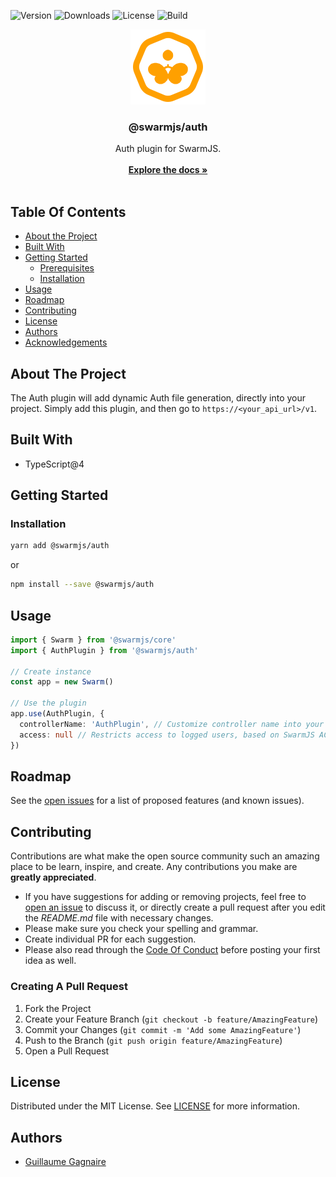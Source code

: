![Version](https://img.shields.io/npm/v/@swarmjs/auth) ![Downloads](https://img.shields.io/npm/dm/@swarmjs/auth) ![License](https://img.shields.io/github/license/swarm-js/auth) ![Build](https://img.shields.io/github/actions/workflow/status/swarm-js/auth/build.yml?branch=main)
<br/>

<p align="center">
  <a href="https://github.com/swarm-js/auth">
    <img src="images/logo.png" alt="Logo" width="120" height="120">
  </a>

  <h3 align="center">@swarmjs/auth</h3>

  <p align="center">
    Auth plugin for SwarmJS.
    <br/>
    <br/>
      <a href="https://swarmjs.com"><strong>Explore the docs »</strong></a>
    <br/>
    <br/>
  </p>
</p>

## Table Of Contents

- [About the Project](#about-the-project)
- [Built With](#built-with)
- [Getting Started](#getting-started)
  - [Prerequisites](#prerequisites)
  - [Installation](#installation)
- [Usage](#usage)
- [Roadmap](#roadmap)
- [Contributing](#contributing)
- [License](#license)
- [Authors](#authors)
- [Acknowledgements](#acknowledgements)

## About The Project

The Auth plugin will add dynamic Auth file generation, directly into your project. Simply add this plugin, and then go to `https://<your_api_url>/v1`.

## Built With

- TypeScript@4

## Getting Started

### Installation

```sh
yarn add @swarmjs/auth
```

or

```sh
npm install --save @swarmjs/auth
```

## Usage

```ts
import { Swarm } from '@swarmjs/core'
import { AuthPlugin } from '@swarmjs/auth'

// Create instance
const app = new Swarm()

// Use the plugin
app.use(AuthPlugin, {
  controllerName: 'AuthPlugin', // Customize controller name into your API
  access: null // Restricts access to logged users, based on SwarmJS ACL
})
```

## Roadmap

See the [open issues](https://github.com/swarm-js/auth/issues) for a list of proposed features (and known issues).

## Contributing

Contributions are what make the open source community such an amazing place to be learn, inspire, and create. Any contributions you make are **greatly appreciated**.

- If you have suggestions for adding or removing projects, feel free to [open an issue](https://github.com/swarm-js/auth/issues/new) to discuss it, or directly create a pull request after you edit the _README.md_ file with necessary changes.
- Please make sure you check your spelling and grammar.
- Create individual PR for each suggestion.
- Please also read through the [Code Of Conduct](https://github.com/swarm-js/auth/blob/main/CODE_OF_CONDUCT.md) before posting your first idea as well.

### Creating A Pull Request

1. Fork the Project
2. Create your Feature Branch (`git checkout -b feature/AmazingFeature`)
3. Commit your Changes (`git commit -m 'Add some AmazingFeature'`)
4. Push to the Branch (`git push origin feature/AmazingFeature`)
5. Open a Pull Request

## License

Distributed under the MIT License. See [LICENSE](https://github.com/swarm-js/auth/blob/main/LICENSE.md) for more information.

## Authors

- [Guillaume Gagnaire](https://github.com/guillaume-gagnaire)
